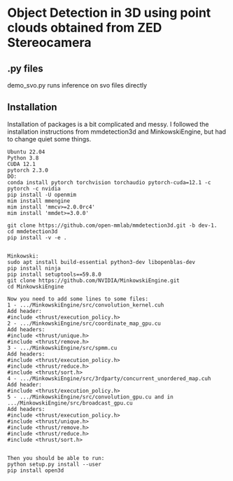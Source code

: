 # Object Detection in 3D using point clouds obtained from ZED Stereocamera
## .py files
demo_svo.py runs inference on svo files directly

## Installation
Installation of packages is a bit complicated and messy. I followed the installation instructions from mmdetection3d and MinkowskiEngine, but had to change quiet some things.
```
Ubuntu 22.04
Python 3.8
CUDA 12.1
pytorch 2.3.0
DO:
conda install pytorch torchvision torchaudio pytorch-cuda=12.1 -c pytorch -c nvidia
pip install -U openmim
mim install mmengine
mim install 'mmcv>=2.0.0rc4'
mim install 'mmdet>=3.0.0'

git clone https://github.com/open-mmlab/mmdetection3d.git -b dev-1.
cd mmdetection3d
pip install -v -e .


Minkowski:
sudo apt install build-essential python3-dev libopenblas-dev
pip install ninja
pip install setuptools==59.8.0
git clone https://github.com/NVIDIA/MinkowskiEngine.git
cd MinkowskiEngine

Now you need to add some lines to some files:
1 - .../MinkowskiEngine/src/convolution_kernel.cuh
Add header:
#include <thrust/execution_policy.h>
2 - .../MinkowskiEngine/src/coordinate_map_gpu.cu
Add headers:
#include <thrust/unique.h>
#include <thrust/remove.h>
3 - .../MinkowskiEngine/src/spmm.cu
Add headers:
#include <thrust/execution_policy.h>
#include <thrust/reduce.h> 
#include <thrust/sort.h>
4 - .../MinkowskiEngine/src/3rdparty/concurrent_unordered_map.cuh
Add header:
#include <thrust/execution_policy.h>
5 - .../MinkowskiEngine/src/convolution_gpu.cu and in .../MinkowskiEngine/src/broadcast_gpu.cu
Add headers:
#include <thrust/execution_policy.h>
#include <thrust/unique.h>
#include <thrust/remove.h>
#include <thrust/reduce.h>
#include <thrust/sort.h>


Then you should be able to run:
python setup.py install --user
pip install open3d
```

